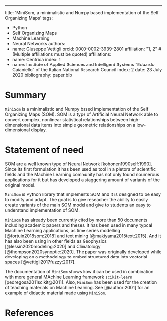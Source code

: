 ---
title: 'MiniSom, a minimalistic and Numpy based implementation of the Self Organizing Maps'
tags:
  - Python
  - Self Organizing Maps
  - Machine Learning
  - Neural Networks
authors:
  - name: Giuseppe Vettigli
    orcid: 0000-0002-3939-2801
    affiliation: "1, 2" # (Multiple affiliations must be quoted)
affiliations:
 - name: Centrica
   index: 1
 - name: Institute of Applied Sciences and Intelligent Systems “Eduardo Caianiello” of the
Italian National Research Council
   index: 2
date: 23 July 2020
bibliography: paper.bib

# Summary

`MiniSom` is a minimalistic and Numpy based implementation of the Self Organizing Maps (SOM). SOM is a type of Artificial Neural Network able to convert complex, nonlinear statistical relationships between high-dimensional data items into simple geometric relationships on a low-dimensional display.


# Statement of need 

SOM are a well known type of Neural Network [kohonen1990self:1990]. Since its first formulation it has been used as tool in a pletora of scientific fields and the Machine Learning community has not only found noumerous applications for it but has developed a staggering amount of variants of the original model.

`MiniSom` is Python library that implements SOM and it is designed to be easy to modify and adapt. The goal is to give reseacher the ability to easily create variants of the main SOM model and give to students an easy to understand implementation of SOM.

`Minisom` has already been currently cited by more than 50 documents including academic papers and theses. It has been used in many typcal Machine Learning applications, as time series modelling [@fortuin2018som:2018] and text mining [@makiyama2015text:2015]. And it has also been using in other fields as Geophysics [@lessin2020modeling:2020] and Climatology [@thompson2020synoptic:2020]. The paper was originally developed while developing on a methodology to embed structured data into vectorial spaces [@vettigli2017fuzzy:2017].

The documentation of `MiniSom` shows how it can be used in combination with more general MAchine Learning framework `scikit-learn` [pedregosa2011scikit@2011]. Also, `MiniSom` has been used for the creation of teaching materials on Machine Learning. See [@author:2001] for an example of didactic material made using `MiniSom`.


# References